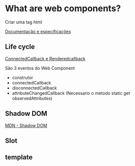 # What are web components?

Criar uma tag html

[Documentação e especificações](https://www.webcomponents.org/introduction)

## Life cycle

[ConnectedCallback e Renderedcallback](https://medium.com/@manikantayekkateela/connectedcallback-renderedcallback-c64808fa5a8e)

São 3 eventos do Web Component

- construtor
- connectedCallback
- disconnectedCallback
- attributeChangedCallback (Necessario o metodo static get observedAttributes)

## Shadow DOM

[MDN - Shadow DOM](https://developer.mozilla.org/en-US/docs/Web/API/Web_components/Using_shadow_DOM)

## Slot

## template
